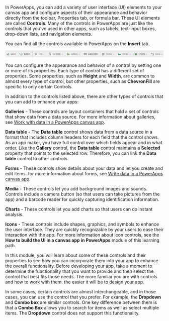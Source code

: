 In PowerApps, you can add a variety of user interface (UI) elements to your canvas app and configure aspects of their appearance and behavior directly from the toolbar, Properties tab, or formula bar. These UI elements are called **Controls**. Many of the controls in PowerApps are just like the controls that you've used in other apps, such as labels, text-input boxes, drop-down lists, and navigation elements.

You can find all the controls available in PowerApps on the **Insert**
tab.

![Controls Ribbon](../media/ControlsRibbon.png)

You can configure the appearance and behavior of a control by setting
one or more of its properties. Each type of control has a different set
of properties. Some properties, such as **Height** and **Width**, are
common to almost every type of control, but other properties, such as
**ChevronFill** are specific to only certain Controls.

In addition to the controls listed above, there are other types of
controls that you can add to enhance your apps:

**Galleries** - These controls are layout containers that hold a set of controls that show data from a data source. For more information about galleries, see [Work with data in a PowerApps canvas app](https://docs.microsoft.com/learn/paths/work-with-data-in-a-canvas-app/).

**Data table** - The **Data table** control shows data from a data source
in a format that includes column headers for each field that the control
shows. As an app maker, you have full control over which fields appear
and in what order. Like the **Gallery** control, the **Data table**
control maintains a **Selected** property that points to the selected
row. Therefore, you can link the **Data table** control to other
controls.

**Forms** - These controls show details about your data and let you
create and edit items. for more information about forms, see
[Write data in a PowerApps canvas app](https://docs.microsoft.com/learn/modules/write-data/).

**Media** - These controls let you add background images and sounds.
Controls include a camera button (so that users can take pictures from
the app) and a barcode reader for quickly capturing identification
information.

**Charts** - These controls let you add charts so that users can do
instant analysis.

**Icons** - These controls include shapes, graphics, and symbols to
enhance the user interface. They are quickly recognizable by your users
to ease their interaction with the app. For more information about icon controls, see the **How to build the UI in a canvas app in PowerApps** module of this learning path.

In this module, you will learn about some of these controls and their properties to see how you can incorporate them into your app to enhance the overall functionality. Before developing your app, take a moment to determine the functionality that you want to provide and then select the control that best fits those needs. The more familiar you are with controls and how to work with them. the easier it will be to design your app.

In some cases, certain controls are almost interchangeable, and in those
cases, you can use the control that you prefer. For example, the **Dropdown**
and **Combo box** are similar controls. One key difference between them
is that a **Combo Box** allows you to search for items as well as
select multiple items. The **Dropdown** control does not support this
functionality. 
